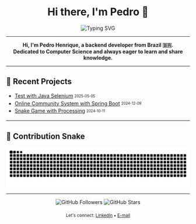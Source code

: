 <h1 align="center">Hi there, I'm <a target="_blank">Pedro</a> 👋</h1>

<p align="center">
  <img src="https://readme-typing-svg.herokuapp.com?center=true&vCenter=true&lines=Backend+Developer;Passionate+about+Computer+Science;Lifelong+Learner" alt="Typing SVG" />
</p>

---

<p align="center">
  <b>Hi, I'm Pedro Henrique, a backend developer from Brazil 🇧🇷.<br>
  Dedicated to Computer Science and always eager to learn and share knowledge.</b>
</p>

---

## 🚀 Recent Projects

- [Test with Java Selenium](https://github.com/Sousxs/Java-selenium) <sub><sup>2025-05-05</sup></sub>
- [Online Community System with Spring Boot](https://github.com/Sousxs/POO) <sub><sup>2024-12-09</sup></sub>
- [Snake Game with Processing](https://github.com/Sousxs/Processing/tree/main/Snake) <sub><sup>2024-10-11</sup></sub>

---

## 🐍 Contribution Snake

<p align="center">
  <picture>
    <source media="(prefers-color-scheme: dark)" srcset="https://raw.githubusercontent.com/Sousxs/Sousxs/output/github-contribution-grid-snake-dark.svg">
    <source media="(prefers-color-scheme: light)" srcset="https://raw.githubusercontent.com/Sousxs/Sousxs/output/github-contribution-grid-snake.svg">
    <img alt="github contribution grid snake animation" src="https://raw.githubusercontent.com/Sousxs/Sousxs/output/github-contribution-grid-snake.svg">
  </picture>
</p>

---

<p align="center">
  <img src="https://img.shields.io/github/followers/Sousxs?label=Follow&style=social" alt="GitHub Followers" />
  <img src="https://img.shields.io/github/stars/Sousxs?label=Stars&style=social" alt="GitHub Stars" />
</p>

<p align="center">
  <sub>Let's connect: 
    <a href="https://www.linkedin.com/in/sousxs/" target="_blank">LinkedIn</a> • 
    <a href="mailto:impessoal.pedro@gmail.com">E-mail</a>
  </sub>
</p>
